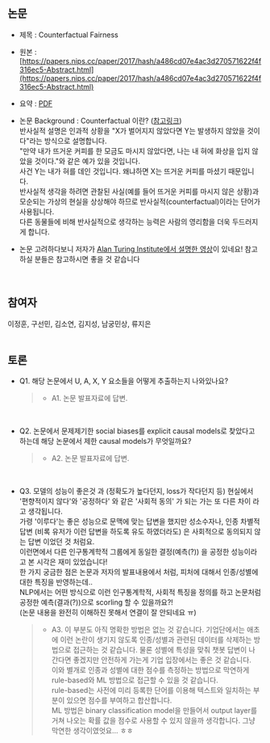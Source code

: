 ## 논문
- 제목 : Counterfactual Fairness
- 원본 : [https://papers.nips.cc/paper/2017/hash/a486cd07e4ac3d270571622f4f316ec5-Abstract.html](https://papers.nips.cc/paper/2017/hash/a486cd07e4ac3d270571622f4f316ec5-Abstract.html)
- 요약 : [PDF](summary/4.%20Counterfactual%20Fairness.pdf)
- 논문 Background : Counterfactual 이란? ([참고링크](https://tootouch.github.io/IML/counterfactual_explanations/#:~:text=%EB%B0%98%EC%82%AC%EC%8B%A4%EC%A0%81%20%EC%84%A4%EB%AA%85%EC%9D%80%20%E2%80%9CX,%EC%9D%B8%EA%B3%BC%EA%B4%80%EA%B3%84%EB%A5%BC%20%EC%84%A4%EB%AA%85%ED%95%A9%EB%8B%88%EB%8B%A4.&text=%ED%95%B4%EC%84%9D%20%EA%B0%80%EB%8A%A5%ED%95%9C%20%EA%B8%B0%EA%B3%84%20%ED%95%99%EC%8A%B5%EC%97%90%EC%84%9C%EB%8A%94,%EC%84%A4%EB%AA%85%EC%9D%84%20%EC%82%AC%EC%9A%A9%ED%95%A0%20%EC%88%98%20%EC%9E%88%EC%8A%B5%EB%8B%88%EB%8B%A4.))  
반사실적 설명은 인과적 상황을 "X가 벌어지지 않았다면 Y는 발생하지 않았을 것이다"라는 방식으로 설명합니다.  
"만약 내가 뜨거운 커피를 한 모금도 마시지 않았다면, 나는 내 혀에 화상을 입지 않았을 것이다."와 같은 예가 있을 것입니다.  
사건 Y는 내가 혀를 데인 것입니다. 왜냐하면 X는 뜨거운 커피를 마셨기 때문입니다.  
반사실적 생각을 하려면 관찰된 사실(예를 들어 뜨거운 커피를 마시지 않은 상황)과 모순되는 가상의 현실을 상상해야 하므로 반사실적(counterfactual)이라는 단어가 사용됩니다.  
다른 동물들에 비해 반사실적으로 생각하는 능력은 사람의 영리함을 더욱 두드러지게 합니다.

- 논문 고려하다보니 저자가 [Alan Turing Institute에서 설명한 영상](https://www.youtube.com/watch?v=ZfuOw02U7hs)이 있네요! 참고하실 분들은 참고하시면 좋을 것 같습니다
<br>


## 참여자
이정훈, 구선민, 김소연, 김지성, 남궁민상, 류지은
<br><br>


## 토론
- Q1. 해당 논문에서 U, A, X, Y 요소들을 어떻게 추출하는지 나와있나요?

  >- A1. 논문 발표자료에 답변.

<br>

- Q2. 논문에서 문제제기한 social biases를 explicit causal models로 찾았다고 하는데 해당 논문에서 제한 causal models가 무엇일까요? 

  >- A2. 논문 발표자료에 답변.

<br>

- Q3. 모델의 성능이 좋은것 과 (정확도가 높다던지, loss가 작다던지 등) 현실에서 '편향적이지 않다'와 '공정하다' 와 같은 '사회적 동의' 가 되는 가는 또 다른 차이 라고 생각됩니다.  
가령 '이루다'는 좋은 성능으로 문맥에 맞는 답변을 했지만 성소수자나, 인종 차별적 답변 (비록 유저가 이런 답변을 하도록 유도 하였더라도) 은 사회적으로 동의되지 않는 답변 이었던 것 처럼요.  
이런면에서 다른 인구통계학적 그룹에게 동일한 결정(예측(?)) 을 공정한 성능이라고 본 시각은 재미 있었습니다!  
한 가지 궁금한 점은 논문과 저자의 발표내용에서 처럼, 피처에 대해서 인종/성별에 대한 특징을 반영하는데..  
NLP에서는 어떤 방식으로 이런 인구통계학적, 사회적 특징을 정의를 하고 논문처럼 공정한 예측(결과(?))으로 scorling 할 수 있을까요?!  
(논문 내용을 완전히 이해하진 못해서 연결이 잘 안되네요 ㅠ) 

  >- A3. 이 부분도 아직 명확한 방법은 없는 것 같습니다. 기업단에서는 애초에 이런 논란이 생기지 않도록 인종/성별과 관련된 데이터를 삭제하는 방법으로 접근하는 것 같습니다. 물론 성별에 특성을 맞춰 챗봇 답변이 나간다면 좋겠지만 안전하게 가는게 기업 입장에서는 좋은 것 같습니다.  
이와 별개로 인종과 성별에 대한 점수를 측정하는 방법으로 막연하게 rule-based와 ML 방법으로 접근할 수 있을 것 같습니다.  
rule-based는 사전에 미리 등록한 단어를 이용해 텍스트와 일치하는 부분이 있으면 점수를 부여하고 합산합니다.  
ML 방법은 binary classification model을 만들어서 output layer를 거쳐 나오는 확률 값을 점수로 사용할 수 있지 않을까 생각합니다. 그냥 막연한 생각이였엇요... ㅎㅎ 
